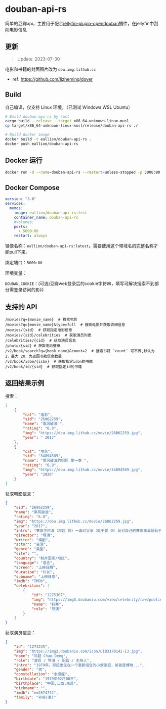 # douban-api-rs

简单的豆瓣api，主要用于配合[jellyfin-plugin-opendouban](https://github.com/caryyu/jellyfin-plugin-opendouban)插件，在jellyfin中刮削电影信息

## 更新

> Update: 2023-07-30

电影和书籍的封面图片改为 `dou.img.lithub.cc`

- ref: https://github.com/lizheming/dover

## Build

自己编译，仅支持 Linux 环境。（已测试 Windows WSL Ubuntu）

```bash
# Build douban-api-rs by rust
cargo build --release --target x86_64-unknown-linux-musl
cp target/x86_64-unknown-linux-musl/release/douban-api-rs ./

# Build docker image
docker build -t eallion/douban-api-rs .
docker push eallion/douban-api-rs
```

## Docker 运行

```bash
docker run -d --name=douban-api-rs --restart=unless-stopped -p 5000:80 eallion/douban-api-rs:latest
```

## Docker Compose

```yaml
version: "3.0"
services:
  memos:
    image: eallion/douban-api-rs:test
    container_name: douban-api-rs
    #volumes:
    ports:
      - 5000:80
    restart: always
```

镜像名称：`eallion/douban-api-rs:latest`，需要使用这个带域名的完整名称才能pull下来。

绑定端口：`5000:80`

环境变量：

`DOUBAN_COOKIE`：(可选)豆瓣web登录后的cookie字符串，填写可解决搜索不到部分需登录访问的影片

## 支持的 API

```text
/movies?q={movie_name}  # 搜索电影
/movies?q={movie_name}&type=full  # 搜索电影并获取详细信息
/movies/{sid}  # 获取指定电影信息
/movies/{sid}/celebrities  # 获取演员列表
/celebrities/{cid}  # 获取演员信息
/photo/{sid} # 获取电影壁纸
/v2/book/search?q={book_name}&count=2  # 搜索书籍 `count` 可不传,默认为 2，最大 20，为返回书籍信息数量
/v2/book/isbn/{isbn}  # 获取指定isbn的书籍
/v2/book/id/{sid}  # 获取指定id的书籍
```

## 返回结果示例

搜索：

```json
[
    {
        "cat": "电影",
        "sid": "26862259",
        "name": "乘风破浪 ",
        "rating": "6.8",
        "img": "https://dou.img.lithub.cc/movie/26862259.jpg",
        "year": " 2017"
    },
    {
        "cat": "电影",
        "sid": "34894589",
        "name": "乘风破浪的姐姐 第一季 ",
        "rating": "6.8",
        "img": "https://dou.img.lithub.cc/movie/34894589.jpg",
        "year": "2020"
    }
]
```

获取电影信息：

```json
{
    "sid": "26862259",
    "name": "乘风破浪",
    "rating": "6.8",
    "img": "https://dou.img.lithub.cc/movie/26862259.jpg",
    "year": "2017",
    "intro": "赛车手阿浪（邓超 饰）一直对父亲（彭于晏 饰）反对自己的赛车事业耿耿于怀，在向父亲证明自己的过程中，阿浪却意外卷入了一场奇妙的冒险。他在这段经历中结识了一群兄弟好友，一同闯过许多奇幻的经历，也对自己的身世有了更多的了解。",
    "director": "导演",
    "writer": "编剧",
    "actor": "主演",
    "genre": "类型",
    "site": "",
    "country": "制片国家/地区",
    "language": "语言",
    "screen": "上映日期",
    "duration": "片长",
    "subname": "上映日期",
    "imdb": "IMDb",
    "celebrities": [
        {
            "id": "1275307",
            "img": "https://img3.doubanio.com/view/celebrity/raw/public/p42220.jpg",
            "name": "韩寒",
            "role": "导演"
        }
    ]
}
```

获取演员信息：

```json
{
    "id": "1274235",
    "img": "https://img2.doubanio.com/icon/u183170142-13.jpg",
    "name": "邓超 Chao Deng",
    "role": "演员 / 导演 / 配音 / 主持人",
    "intro": "1979年，邓超出生在一个重新组合的小康家庭，爸爸是博物...",
    "gender": "男",
    "constellation": "水瓶座",
    "birthdate": "1979年02月08日",
    "birthplace": "中国,江西,南昌",
    "nickname": "",
    "imdb": "nm2874732",
    "family": "孙俪(妻)"
}
```
